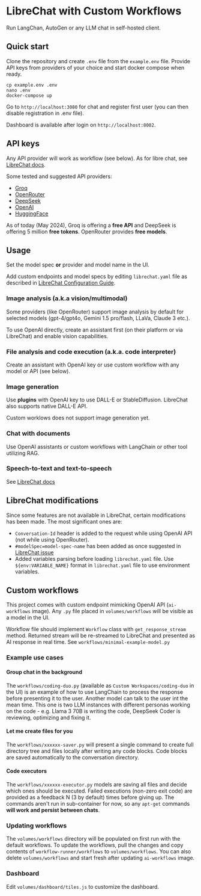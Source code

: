 # LibreChat with Custom Workflows

Run LangChan, AutoGen or any LLM chat in self-hosted client.

## Quick start

Clone the repository and create `.env` file from the `example.env` file. Provide API keys from providers of your choice and start docker compose when ready.

```
cp example.env .env
nano .env
docker-compose up
```

Go to `http://localhost:3080` for chat and register first user (you can then disable registration in .env file).

Dashboard is available after login on `http://localhost:8002`.


## API keys

Any API provider will work as workflow (see below). As for libre chat, see [LibreChat docs](https://www.librechat.ai/docs).

Some tested and suggested API providers:

- [Groq](https://console.groq.com)
- [OpenRouter](https://openrouter.ai)
- [DeepSeek](https://deepseek.com)
- [OpenAI](https://platform.openai.com/docs/api-reference/authentication)
- [HuggingFace](https://huggingface.co/docs/api)

As of today (May 2024), Groq is offering a **free API** and DeepSeek is offering 5 million **free tokens**. OpenRouter provides **free models**.

## Usage

Set the model spec **or** provider and model name in the UI.

Add custom endpoints and model specs by editing `librechat.yaml` file as described in [LibreChat Configuration Guide](https://www.librechat.ai/docs/configuration/librechat_yaml).


### Image analysis (a.k.a vision/multimodal)

Some providers (like OpenRouter) support image analysis by default for selected models (gpt-4/gpt4o, Gemini 1.5 pro/flash, LLaVa, Claude 3 etc.).

To use OpenAI directly, create an assistant first (on their platform or via LibreChat) and enable vision capabilities.

### File analysis and code execution (a.k.a. code interpreter)

Create an assistant with OpenAI key or use custom workflow with any model or API (see below).

### Image generation

Use **plugins** with OpenAI key to use DALL-E or StableDiffusion. LibreChat also supports native DALL-E API.

Custom worklows does not support image generation yet.

### Chat with documents

Use OpenAI assistants or custom workflows with LangChain or other tool utilizing RAG.

### Speech-to-text and text-to-speech

See [LibreChat docs](https://www.librechat.ai/docs/configuration/stt_tts#stt)

## LibreChat modifications

Since some features are not available in LibreChat, certain modifications has been made. The most significant ones are:

- `Conversation-Id` header is added to the request while using OpenAI API (not while using OpenRouter).
- `#modelSpec=model-spec-name` has been added as once suggested in [LibreChat issue](https://github.com/danny-avila/LibreChat/issues/2651)
- Added variables parsing before loading `librechat.yaml` file. Use `${env:VARIABLE_NAME}` format in `librechat.yaml` file to use environment variables.

## Custom workflows

This project comes with custom endpoint mimicking OpenAI API (`ai-workflows` image). Any `.py` file placed in `volumes/workflows` will be visible as a model in the UI.

Workflow file should implement `Workflow` class with `get_response_stream` method. Returned stream will be re-streamed to LibreChat and presented as AI response in real time. See `workflows/minimal-example-model.py`

### Example use cases

#### Group chat in the background

The `workflows/coding-duo.py` (available as `Custom Workspaces/coding-duo` in the UI) is an example of how to use LangChain to process the response before presenting it to the user. Another model can talk to the user int the mean time. This one is two LLM instances with different personas working on the code - e.g. Llama 3 70B is writing the code, DeepSeek Coder is reviewing, optimizing and fixing it.

#### Let me create files for you

The `workflows/xxxxxx-saver.py` will present a single command to create full directory tree and files locally after writing any code blocks. Code blocks are saved automatically to the conversation directory.

#### Code executors

The `workflows/xxxxxx-executor.py` models are saving all files and decide which ones should be executed. Failed executions (non-zero exit code) are provided as a feedback N (3 by default) times before giving up. The commands aren't run in sub-container for now, so any `apt-get` commands **will work and persist between chats**.

### Updating workflows

The `volumes/workflows` directory will be populated on first run with the default workflows. To update the workflows, pull the changes and copy contents of `workflow-runner/workflows` to `volumes/workflows`. You can also delete `volumes/workflows` and start fresh after updating `ai-workflows` image.

### Dashboard

Edit `volumes/dashboard/tiles.js` to customize the dashboard.
